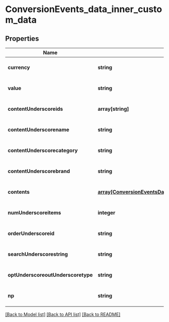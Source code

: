 # ConversionEvents_data_inner_custom_data

## Properties
Name | Type | Description | Notes
------------ | ------------- | ------------- | -------------
**currency** | **string** |  | [optional] [default to null]
**value** | **string** |  | [optional] [default to null]
**contentUnderscoreids** | **array[string]** |  | [optional] [default to null]
**contentUnderscorename** | **string** |  | [optional] [default to null]
**contentUnderscorecategory** | **string** |  | [optional] [default to null]
**contentUnderscorebrand** | **string** |  | [optional] [default to null]
**contents** | [**array[ConversionEventsDataInnerCustomDataContentsInner]**](ConversionEventsDataInnerCustomDataContentsInner.md) |  | [optional] [default to null]
**numUnderscoreitems** | **integer** |  | [optional] [default to null]
**orderUnderscoreid** | **string** |  | [optional] [default to null]
**searchUnderscorestring** | **string** |  | [optional] [default to null]
**optUnderscoreoutUnderscoretype** | **string** |  | [optional] [default to null]
**np** | **string** |  | [optional] [default to null]

[[Back to Model list]](../README.md#documentation-for-models) [[Back to API list]](../README.md#documentation-for-api-endpoints) [[Back to README]](../README.md)


